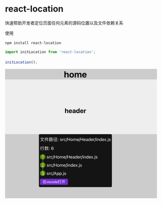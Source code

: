 # react-location
快速帮助开发者定位页面任何元素的源码位置以及文件依赖关系

使用
```shell
npm install react-location 
```
```javascript
import initLocation from 'react-location';

initLocation();
```

![img.png](img.png)
